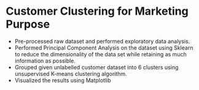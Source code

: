 # Customer Clustering for Marketing Purpose

- Pre-processed raw dataset and performed exploratory data analysis. 
- Performed Principal Component Analysis on the dataset using Sklearn to reduce the dimensionality of the data set while retaining as much information as possible. 
- Grouped given unlabelled customer dataset into 6 clusters using unsupervised K-means clustering algorithm. 
- Visualized the results using Matplotlib
